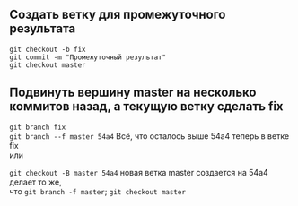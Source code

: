 ## Создать ветку для промежуточного результата
```
git checkout -b fix
git commit -m "Промежуточный результат"
git checkout master
```

## Подвинуть вершину master на несколько коммитов назад, а текущую ветку сделать fix
`git branch fix`  
`git branch --f master 54a4` Всё, что осталось выше 54a4 теперь в ветке fix  
или  

`git checkout -B master 54a4` новая ветка master создается на 54a4
делает то же,  
что `git branch -f master`; `git checkout master`